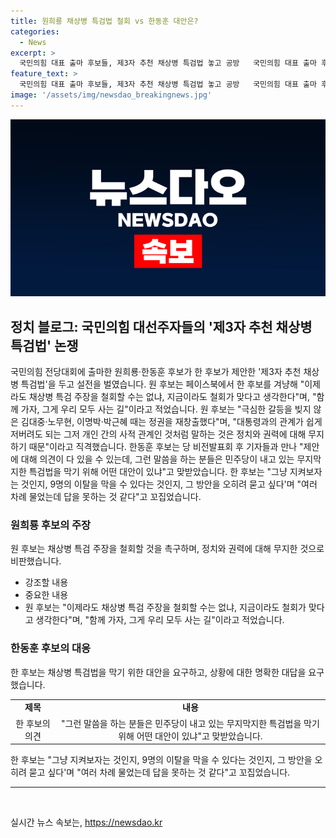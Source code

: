 ```yaml
---
title: 원희룡 채상병 특검법 철회 vs 한동훈 대안은?
categories:
  - News
excerpt: >
  국민의힘 대표 출마 후보들, 제3자 추천 채상병 특검법 놓고 공방   국민의힘 대표 출마 후보인 원희룡과 한동훈이 제3자 추천 채상병 특검법을 둘러싼 논쟁을 펼치고 있습니다. 원 후보는 페이스북을 통해 한 후보를 겨냥하며 채상병 특검 주장을 철회할 것을 촉구하고, 정치적 관계에 대한 무지를 비판했습니다. 한 후보는 이에 대해 무지막지한 특검법을 막기 위한 대안이 있는지 물었고, 원 후보에 대한 답변 부재를 비판했습니다. 양 후보의 공방은 이번 대표 출마 경쟁의 중요한 이슈로 떠오르고 있습니다.
feature_text: >
  국민의힘 대표 출마 후보들, 제3자 추천 채상병 특검법 놓고 공방   국민의힘 대표 출마 후보인 원희룡과 한동훈이 제3자 추천 채상병 특검법을 둘러싼 논쟁을 펼치고 있습니다. 원 후보는 페이스북을 통해 한 후보를 겨냥하며 채상병 특검 주장을 철회할 것을 촉구하고, 정치적 관계에 대한 무지를 비판했습니다. 한 후보는 이에 대해 무지막지한 특검법을 막기 위한 대안이 있는지 물었고, 원 후보에 대한 답변 부재를 비판했습니다. 양 후보의 공방은 이번 대표 출마 경쟁의 중요한 이슈로 떠오르고 있습니다.
image: '/assets/img/newsdao_breakingnews.jpg'
---
```


<p><img src="/assets/img/newsdao_breakingnews.jpg" alt="bookingtag 속보" /></p>

<h2 data-ke-size="size26">정치 블로그: 국민의힘 대선주자들의 '제3자 추천 채상병 특검법' 논쟁</h2>

<p data-ke-size="size16">국민의힘 전당대회에 출마한 원희룡·한동훈 후보가 한 후보가 제안한 '제3자 추천 채상병 특검법'을 두고 설전을 벌였습니다. 원 후보는 페이스북에서 한 후보를 겨냥해 "이제라도 채상병 특검 주장을 철회할 수는 없냐, 지금이라도 철회가 맞다고 생각한다"며, "함께 가자, 그게 우리 모두 사는 길"이라고 적었습니다. 원 후보는 "극심한 갈등을 빚지 않은 김대중·노무현, 이명박·박근혜 때는 정권을 재창출했다"며, "대통령과의 관계가 쉽게 저버려도 되는 그저 개인 간의 사적 관계인 것처럼 말하는 것은 정치와 권력에 대해 무지하기 때문"이라고 직격했습니다. 한동훈 후보는 당 비전발표회 후 기자들과 만나 "제안에 대해 의견이 다 있을 수 있는데, 그런 말씀을 하는 분들은 민주당이 내고 있는 무지막지한 특검법을 막기 위해 어떤 대안이 있냐"고 맞받았습니다. 한 후보는 "그냥 지켜보자는 것인지, 9명의 이탈을 막을 수 있다는 것인지, 그 방안을 오히려 묻고 싶다'며 "여러 차례 물었는데 답을 못하는 것 같다"고 꼬집었습니다.</p>

<h3>원희룡 후보의 주장</h3>

<p data-ke-size="size16">원 후보는 채상병 특검 주장을 철회할 것을 촉구하며, 정치와 권력에 대해 무지한 것으로 비판했습니다.</p>

<ul>
    <li>강조할 내용</li>
    <li>중요한 내용</li>
    <li>원 후보는 "이제라도 채상병 특검 주장을 철회할 수는 없냐, 지금이라도 철회가 맞다고 생각한다"며, "함께 가자, 그게 우리 모두 사는 길"이라고 적었습니다.</li>
</ul>

<h3>한동훈 후보의 대응</h3>

<p data-ke-size="size16">한 후보는 채상병 특검법을 막기 위한 대안을 요구하고, 상황에 대한 명확한 대답을 요구했습니다.</p>

<table>
    <tr>
        <td style="text-align: center; height: 17px;"><b>제목</b></td>
        <td style="text-align: center; height: 17px;"><b>내용</b></td>
    </tr>
    <tr>
        <td style="text-align: center; height: 17px;">한 후보의 의견</td>
        <td style="text-align: center; height: 17px;">"그런 말씀을 하는 분들은 민주당이 내고 있는 무지막지한 특검법을 막기 위해 어떤 대안이 있냐"고 맞받았습니다.</td>
    </tr>
</table>

<p data-ke-size="size16">한 후보는 "그냥 지켜보자는 것인지, 9명의 이탈을 막을 수 있다는 것인지, 그 방안을 오히려 묻고 싶다'며 "여러 차례 물었는데 답을 못하는 것 같다"고 꼬집었습니다.</p>

<hr>

<p data-ke-size="size16">&nbsp;</p>
실시간 뉴스 속보는, <a href="https://newsdao.kr" rel="dofollow">https://newsdao.kr</a>



